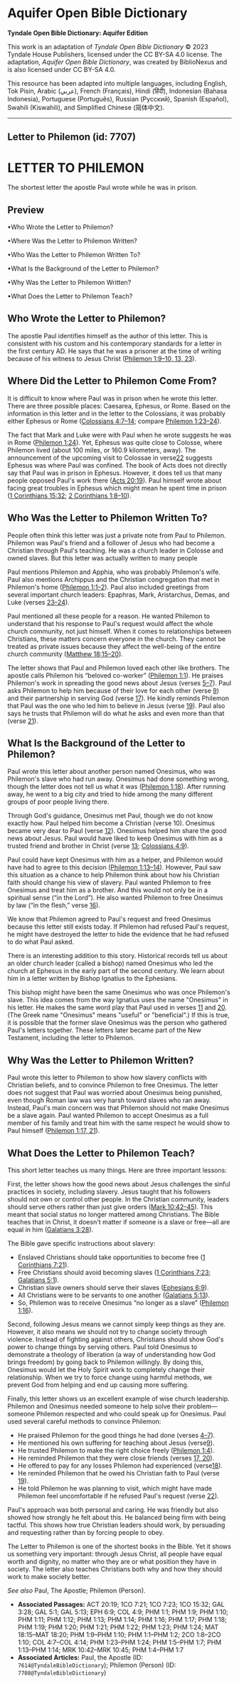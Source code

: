 # Aquifer Open Bible Dictionary

**Tyndale Open Bible Dictionary: Aquifer Edition**

This work is an adaptation of *Tyndale Open Bible Dictionary* © 2023 Tyndale House Publishers, licensed under the CC BY\-SA 4\.0 license. The adaptation, *Aquifer Open Bible Dictionary*, was created by BiblioNexus and is also licensed under CC BY\-SA 4\.0\.

This resource has been adapted into multiple languages, including English, Tok Pisin, Arabic (عربي), French (Français), Hindi (हिंदी), Indonesian (Bahasa Indonesia), Portuguese (Português), Russian (Русский), Spanish (Español), Swahili (Kiswahili), and Simplified Chinese (简体中文).



--------------------------------

## Letter to Philemon (id: 7707)

LETTER TO PHILEMON
==================

The shortest letter the apostle Paul wrote while he was in prison.

Preview
-------

•Who Wrote the Letter to Philemon?

•Where Was the Letter to Philemon Written?

•Who Was the Letter to Philemon Written To?

•What Is the Background of the Letter to Philemon?

•Why Was the Letter to Philemon Written?

•What Does the Letter to Philemon Teach?

Who Wrote the Letter to Philemon?
---------------------------------

The apostle Paul identifies himself as the author of this letter. This is consistent with his custom and his contemporary standards for a letter in the first century AD. He says that he was a prisoner at the time of writing because of his witness to Jesus Christ ([Philemon 1:9–10, 13, 23](https://ref.ly/Phlm1:9-Phlm1:10,Phlm1:13,Phlm1:23)).

Where Did the Letter to Philemon Come From?
-------------------------------------------

It is difficult to know where Paul was in prison when he wrote this letter. There are three possible places: Caesarea, Ephesus, or Rome. Based on the information in this letter and in the letter to the Colossians, it was probably either Ephesus or Rome ([Colossians 4:7–14](https://ref.ly/Col4:7-Col4:14); compare [Philemon 1:23–24](https://ref.ly/Phlm1:23-Phlm1:24)). 

The fact that Mark and Luke were with Paul when he wrote suggests he was in Rome ([Philemon 1:24](https://ref.ly/Phlm1:24)). Yet, Ephesus was quite close to Colosse, where Philemon lived (about 100 miles, or 160\.9 kilometers, away). The announcement of the upcoming visit to Colossae in verse[22](https://ref.ly/Phlm1:22) suggests Ephesus was where Paul was confined. The book of Acts does not directly say that Paul was in prison in Ephesus. However, it does tell us that many people opposed Paul's work there ([Acts 20:19](https://ref.ly/Acts20:19)). Paul himself wrote about facing great troubles in Ephesus which might mean he spent time in prison ([1 Corinthians 15:32](https://ref.ly/1Cor15:32); [2 Corinthians 1:8–10](https://ref.ly/2Cor1:8-2Cor1:10)).

Who Was the Letter to Philemon Written To?
------------------------------------------

People often think this letter was just a private note from Paul to Philemon. Philemon was Paul's friend and a follower of Jesus who had become a Christian through Paul's teaching. He was a church leader in Colosse and owned slaves. But this letter was actually written to many people

Paul mentions Philemon and Apphia, who was probably Philemon's wife. Paul also mentions Archippus and the Christian congregation that met in Philemon's home ([Philemon 1:1–2](https://ref.ly/Phlm1:1-Phlm1:2)). Paul also included greetings from several important church leaders: Epaphras, Mark, Aristarchus, Demas, and Luke (verses [23–24](https://ref.ly/Phlm1:23-Phlm1:24)). 

Paul mentioned all these people for a reason. He wanted Philemon to understand that his response to Paul's request would affect the whole church community, not just himself. When it comes to relationships between Christians, these matters concern everyone in the church. They cannot be treated as private issues because they affect the well\-being of the entire church community ([Matthew 18:15–20](https://ref.ly/Matt18:15-Matt18:20)).

The letter shows that Paul and Philemon loved each other like brothers. The apostle calls Philemon his “beloved co\-worker” ([Philemon 1:1](https://ref.ly/Phlm1:1)). He praises Philemon's work in spreading the good news about Jesus (verses [5–7](https://ref.ly/Phlm1:5-Phlm1:7)). Paul asks Philemon to help him because of their love for each other (verse [9](https://ref.ly/Phlm1:9)) and their partnership in serving God (verse [17](https://ref.ly/Phlm1:17)). He kindly reminds Philemon that Paul was the one who led him to believe in Jesus (verse [19](https://ref.ly/Phlm1:19)). Paul also says he trusts that Philemon will do what he asks and even more than that (verse [21](https://ref.ly/Phlm1:21)).

What Is the Background of the Letter to Philemon?
-------------------------------------------------

Paul wrote this letter about another person named Onesimus, who was Philemon's slave who had run away. Onesimus had done something wrong, though the letter does not tell us what it was ([Philemon 1:18](https://ref.ly/Phlm1:18)). After running away, he went to a big city and tried to hide among the many different groups of poor people living there.

Through God's guidance, Onesimus met Paul, though we do not know exactly how. Paul helped him become a Christian (verse 10\). Onesimus became very dear to Paul (verse [12](https://ref.ly/Phlm1:12)). Onesimus helped him share the good news about Jesus. Paul would have liked to keep Onesimus with him as a trusted friend and brother in Christ (verse [13](https://ref.ly/Phlm1:13); [Colossians 4:9](https://ref.ly/Col4:9)).

Paul could have kept Onesimus with him as a helper, and Philemon would have had to agree to this decision ([Philemon 1:13–14](https://ref.ly/Phlm1:13-Phlm1:14)). However, Paul saw this situation as a chance to help Philemon think about how his Christian faith should change his view of slavery. Paul wanted Philemon to free Onesimus and treat him as a brother. And this would not only be in a spiritual sense (“in the Lord”). He also wanted Philemon to free Onesimus by law (“in the flesh,” verse [16](https://ref.ly/Phlm1:16)). 

We know that Philemon agreed to Paul's request and freed Onesimus because this letter still exists today. If Philemon had refused Paul's request, he might have destroyed the letter to hide the evidence that he had refused to do what Paul asked.

There is an interesting addition to this story. Historical records tell us about an older church leader (called a bishop) named Onesimus who led the church at Ephesus in the early part of the second century. We learn about him in a letter written by Bishop Ignatius to the Ephesians.

This bishop might have been the same Onesimus who was once Philemon's slave. This idea comes from the way Ignatius uses the name "Onesimus" in his letter. He makes the same word play that Paul used in verses [11](https://ref.ly/Phlm1:11) and [20](https://ref.ly/Phlm1:20). (The Greek name "Onesimus" means "useful" or "beneficial".) If this is true, it is possible that the former slave Onesimus was the person who gathered Paul's letters together. These letters later became part of the New Testament, including the letter to Philemon.

Why Was the Letter to Philemon Written?
---------------------------------------

Paul wrote this letter to Philemon to show how slavery conflicts with Christian beliefs, and to convince Philemon to free Onesimus. The letter does not suggest that Paul was worried about Onesimus being punished, even though Roman law was very harsh toward slaves who ran away. Instead, Paul's main concern was that Philemon should not make Onesimus be a slave again. Paul wanted Philemon to accept Onesimus as a full member of his family and treat him with the same respect he would show to Paul himself ([Philemon 1:17, 21](https://ref.ly/Phlm1:17,Phlm1:21)).

What Does the Letter to Philemon Teach?
---------------------------------------

This short letter teaches us many things. Here are three important lessons:

First, the letter shows how the good news about Jesus challenges the sinful practices in society, including slavery. Jesus taught that his followers should not own or control other people. In the Christian community, leaders should serve others rather than just give orders ([Mark 10:42–45](https://ref.ly/Mark10:42-Mark10:45)). This meant that social status no longer mattered among Christians. The Bible teaches that in Christ, it doesn't matter if someone is a slave or free—all are equal in him ([Galatians 3:28](https://ref.ly/Gal3:28)). 

The Bible gave specific instructions about slavery: 

* Enslaved Christians should take opportunities to become free ([1 Corinthians 7:21](https://ref.ly/1Cor7:21)).
* Free Christians should avoid becoming slaves ([1 Corinthians 7:23](https://ref.ly/1Cor7:23); [Galatians 5:1](https://ref.ly/Gal5:1)).
* Christian slave owners should serve their slaves ([Ephesians 6:9](https://ref.ly/Eph6:9)).
* All Christians were to be servants to one another ([Galatians 5:13](https://ref.ly/Gal5:13)).
* So, Philemon was to receive Onesimus “no longer as a slave” ([Philemon 1:16](https://ref.ly/Phlm1:16)).

Second, following Jesus means we cannot simply keep things as they are. However, it also means we should not try to change society through violence. Instead of fighting against others, Christians should show God's power to change things by serving others. Paul told Onesimus to demonstrate a theology of liberation (a way of understanding how God brings freedom) by going back to Philemon willingly. By doing this, Onesimus would let the Holy Spirit work to completely change their relationship. When we try to force change using harmful methods, we prevent God from helping and end up causing more suffering.

Finally, this letter shows us an excellent example of wise church leadership. Philemon and Onesimus needed someone to help solve their problem—someone Philemon respected and who could speak up for Onesimus. Paul used several careful methods to convince Philemon:

* He praised Philemon for the good things he had done (verses [4–7](https://ref.ly/Phlm1:4-Phlm1:7)).
* He mentioned his own suffering for teaching about Jesus (verse[9](https://ref.ly/Phlm1:9)).
* He trusted Philemon to make the right choice freely ([Philemon 1:4](https://ref.ly/Phlm1:14)).
* He reminded Philemon that they were close friends (verses [17, 20](https://ref.ly/Phlm1:17,Phlm1:20)).
* He offered to pay for any losses Philemon had experienced (verse[18](https://ref.ly/Phlm1:18)).
* He reminded Philemon that he owed his Christian faith to Paul (verse [19](https://ref.ly/Phlm1:19)).
* He told Philemon he was planning to visit, which might have made Philemon feel uncomfortable if he refused Paul's request (verse [22](https://ref.ly/Phlm1:22)).

Paul's approach was both personal and caring. He was friendly but also showed how strongly he felt about this. He balanced being firm with being tactful. This shows how true Christian leaders should work, by persuading and requesting rather than by forcing people to obey.

The Letter to Philemon is one of the shortest books in the Bible. Yet it shows us something very important: through Jesus Christ, all people have equal worth and dignity, no matter who they are or what position they have in society. The letter also teaches Christians both why and how they should work to make society better.

*See also* Paul, The Apostle; Philemon (Person).

* **Associated Passages:** ACT 20:19; 1CO 7:21; 1CO 7:23; 1CO 15:32; GAL 3:28; GAL 5:1; GAL 5:13; EPH 6:9; COL 4:9; PHM 1:1; PHM 1:9; PHM 1:10; PHM 1:11; PHM 1:12; PHM 1:13; PHM 1:14; PHM 1:16; PHM 1:17; PHM 1:18; PHM 1:19; PHM 1:20; PHM 1:21; PHM 1:22; PHM 1:23; PHM 1:24; MAT 18:15–MAT 18:20; PHM 1:9–PHM 1:10; PHM 1:1–PHM 1:2; 2CO 1:8–2CO 1:10; COL 4:7–COL 4:14; PHM 1:23–PHM 1:24; PHM 1:5–PHM 1:7; PHM 1:13–PHM 1:14; MRK 10:42–MRK 10:45; PHM 1:4–PHM 1:7
* **Associated Articles:** Paul, the Apostle (ID: `7614@TyndaleBibleDictionary`); Philemon (Person) (ID: `7708@TyndaleBibleDictionary`)

